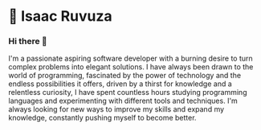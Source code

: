 # 👷 Isaac Ruvuza

### Hi there 👋
I'm a passionate aspiring software developer with a burning desire to turn complex problems into elegant solutions. I have always been drawn to the world of programming, fascinated by the power of technology and the endless possibilities it offers, driven by a thirst for knowledge and a relentless curiosity, I have spent countless hours studying programming languages and experimenting with different tools and techniques. I'm always looking for new ways to improve my skills and expand my knowledge, constantly pushing myself to become better.

<!--
**Isaacwyne/Isaacwyne** is a ✨ _special_ ✨ repository because its `README.md` (this file) appears on your GitHub profile.

Here are some ideas to get you started:

- 🔭 I’m currently working on ...
- 🌱 I’m currently learning ...
- 👯 I’m looking to collaborate on ...
- 🤔 I’m looking for help with ...
- 💬 Ask me about ...
- 📫 How to reach me: ...
- 😄 Pronouns: ...
- ⚡ Fun fact: ...
-->
